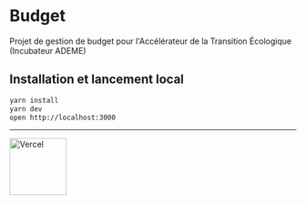 # Budget

Projet de gestion de budget pour l'Accélérateur de la Transition Écologique (Incubateur ADEME)

## Installation et lancement local
```bash
yarn install
yarn dev
open http://localhost:3000
```

---
<a href="https://vercel.com/?utm_source=ademe&utm_campaign=oss" alt="Url Vercel"><image src="https://user-images.githubusercontent.com/37937348/161967395-a5064a6a-b4d3-4ede-a940-ad81fa773916.svg" alt="Vercel" width="100" /></a>
